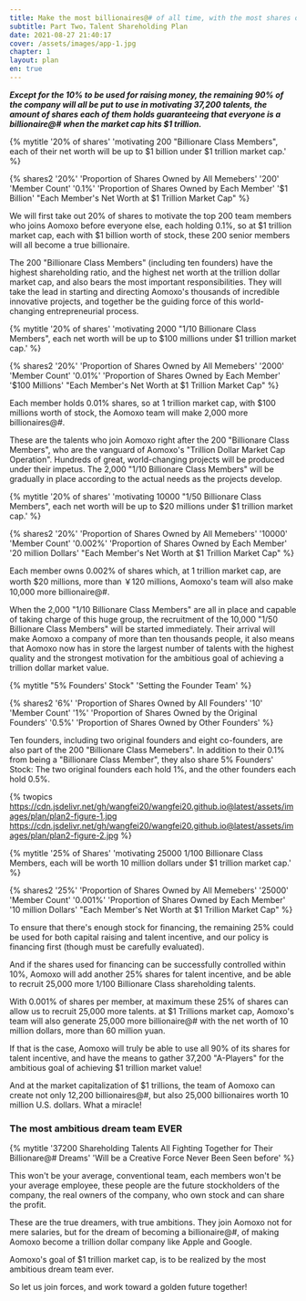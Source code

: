```yaml
---
title: Make the most billionaires@# of all time, with the most shares of all time
subtitle: Part Two，Talent Shareholding Plan
date: 2021-08-27 21:40:17
cover: /assets/images/app-1.jpg
chapter: 1
layout: plan
en: true
---
```


***Except for the 10% to be used for raising money, the remaining 90% of the company will all be put to use in motivating 37,200 talents, the amount of shares each of them holds guaranteeing that everyone is a billionaire@# when the market cap hits $1 trillion.***

{% mytitle '20% of shares' 'motivating 200 "Billionare Class Members", each of their net worth will be up to $1 billion under $1 trillion market cap.' %}

{% shares2 '20%' 'Proportion of Shares Owned by All Memebers' '200' 'Member Count' '0.1%' 'Proportion of Shares Owned by Each Member' '$1 Billion' "Each Member's Net Worth at $1 Trillion Market Cap" %}

We will first take out 20% of shares to motivate the top 200 team members who joins Aomoxo before everyone else, each holding 0.1%, so at $1 trillion market cap, each with $1 billion worth of stock, these 200 senior members will all become a true billionaire.

The 200 "Billionare Class Members" (including ten founders) have the highest shareholding ratio, and the highest net worth at the trillion dollar market cap, and also bears the most important responsibilities. They will take the lead in starting and directing Aomoxo's thousands of incredible innovative projects, and together be the guiding force of this world-changing entrepreneurial process.


{% mytitle '20% of shares' 'motivating 2000 "1/10 Billionare Class Members", each net worth will be up to $100 millions under $1 trillion market cap.' %}

{% shares2 '20%' 'Proportion of Shares Owned by All Memebers' '2000' 'Member Count' '0.01%' 'Proportion of Shares Owned by Each Member' '$100 Millions' "Each Member's Net Worth at $1 Trillion Market Cap" %}

Each member holds 0.01% shares, so at 1 trillion market cap, with $100 millions worth of stock, the Aomoxo team will make 2,000 more billionaires@#.

These are the talents who join Aomoxo right after the 200 "Billionare Class Members", who are the vanguard of Aomoxo's "Trillion Dollar Market Cap Operation". Hundreds of great, world-changing projects will be produced under their impetus. The 2,000 "1/10 Billionare Class Members" will be gradually in place according to the actual needs as the projects develop.

{% mytitle '20% of shares' 'motivating 10000 "1/50 Billionare Class Members", each net worth will be up to $20 millions under $1 trillion market cap.' %}

{% shares2 '20%' 'Proportion of Shares Owned by All Memebers' '10000' 'Member Count' '0.002%' 'Proportion of Shares Owned by Each Member' '20 million Dollars' "Each Member's Net Worth at $1 Trillion Market Cap" %}

Each member owns 0.002% of shares which, at 1 trillion market cap, are worth $20 millions, more than ￥120 millions, Aomoxo's team will also make 10,000 more billionaire@#.

When the 2,000 "1/10 Billionare Class Members" are all in place and capable of taking charge of this huge group, the recruitment of the 10,000 "1/50 Billionare Class Members" will be started immediately. Their arrival will make Aomoxo a company of more than ten thousands people, it also means that Aomoxo now has in store the largest number of talents with the highest quality and the strongest motivation for the ambitious goal of achieving a trillion dollar market value.


{% mytitle "5% Founders' Stock" 'Setting  the Founder Team' %}

{% shares2 '6%' 'Proportion of Shares Owned by All Founders' '10' 'Member Count' '1%' 'Proportion of Shares Owned by the Original Founders' '0.5%' 'Proportion of Shares Owned by Other Founders' %}

Ten founders, including two original founders and eight co-founders, are also part of the 200 "Billionare Class Memebers". In addition to their 0.1% from being a "Billionare Class Member", they also share 5% Founders' Stock: The two original founders each hold 1%, and the other founders each hold 0.5%.

{% twopics https://cdn.jsdelivr.net/gh/wangfei20/wangfei20.github.io@latest/assets/images/plan/plan2-figure-1.jpg https://cdn.jsdelivr.net/gh/wangfei20/wangfei20.github.io@latest/assets/images/plan/plan2-figure-2.jpg %}

{% mytitle '25% of Shares' 'motivating 25000 1/100 Billionare Class Members, each will be worth 10 million dollars under $1 trillion market cap.' %}

{% shares2 '25%' 'Proportion of Shares Owned by All Memebers' '25000' 'Member Count' '0.001%' 'Proportion of Shares Owned by Each Member' '10 million Dollars' "Each Member's Net Worth at $1 Trillion Market Cap" %}

To ensure that there's enough stock for financing, the remaining 25% could be used for both capital raising and talent incentive, and our policy is financing first (though must be carefully evaluated).

And if the shares used for financing can be successfully controlled within 10%, Aomoxo will add another 25% shares for talent incentive, and be able to recruit 25,000 more 1/100 Billionare Class shareholding talents.

With 0.001% of shares per member, at maximum these 25% of shares can allow us to recruit 25,000 more talents. at $1 Trillions market cap, Aomoxo's team will also generate 25,000 more billionaire@# with the net worth of 10 million dollars, more than 60 million yuan.

If that is the case, Aomoxo will truly be able to use all 90% of its shares for talent incentive, and have the means to gather 37,200 "A-Players" for the ambitious goal of achieving $1 trillion market value!

And at the market capitalization of $1 trillions, the team of Aomoxo can create not only 12,200 billionaires@#, but also 25,000 billionaires worth 10 million U.S. dollars. What a miracle!

### The most ambitious dream team EVER


{% mytitle '37200 Shareholding Talents All Fighting Together for Their Billionare@# Dreams' 'Will be a Creative Force Never Been Seen before' %}

This won't be your average, conventional team, each members won't be your average employee, these people are the future stockholders of the company, the real owners of the company, who own stock and can share the profit.

These are the true dreamers, with true ambitions. They join Aomoxo not for mere salaries, but for the dream of becoming a billionaire@#, of making Aomoxo become a trillion dollar company like Apple and Google.

Aomoxo's goal of $1 trillion market cap, is to be realized by the most ambitious dream team ever.

So let us join forces, and work toward a golden future together!
